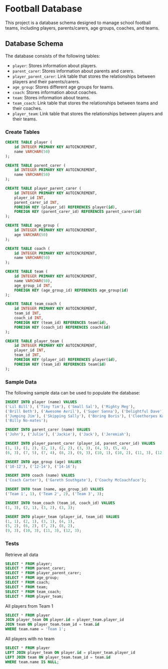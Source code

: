 # Football Database

This project is a database schema designed to manage school football teams, including players, parents/carers, age groups, coaches, and teams.

## Database Schema

The database consists of the following tables:

- `player`: Stores information about players.
- `parent_carer`: Stores information about parents and carers.
- `player_parent_carer`: Link table that stores the relationships between players and their parents/carers.
- `age_group`: Stores different age groups for teams.
- `coach`: Stores information about coaches.
- `team`: Stores information about teams.
- `team_coach`: Link table that stores the relationships between teams and their coaches.
- `player_team`: Link table that stores the relationships between players and their teams.
  
### Create Tables
```sql
CREATE TABLE player (
    id INTEGER PRIMARY KEY AUTOINCREMENT,
    name VARCHAR(50)
);

CREATE TABLE parent_carer (
    id INTEGER PRIMARY KEY AUTOINCREMENT,
    name VARCHAR(50)
);

CREATE TABLE player_parent_carer (
    id INTEGER PRIMARY KEY AUTOINCREMENT,
    player_id INT,
    parent_carer_id INT,
    FOREIGN KEY (player_id) REFERENCES player(id),
    FOREIGN KEY (parent_carer_id) REFERENCES parent_carer(id)
);

CREATE TABLE age_group (
    id INTEGER PRIMARY KEY AUTOINCREMENT,
    age VARCHAR(50)
);

CREATE TABLE coach (
    id INTEGER PRIMARY KEY AUTOINCREMENT,
    name VARCHAR(50)
);

CREATE TABLE team (
    id INTEGER PRIMARY KEY AUTOINCREMENT,
    name VARCHAR(50),
    age_group_id INT,
    FOREIGN KEY (age_group_id) REFERENCES age_group(id)
);

CREATE TABLE team_coach (
    id INTEGER PRIMARY KEY AUTOINCREMENT,
    team_id INT,
    coach_id INT,
    FOREIGN KEY (team_id) REFERENCES team(id),
    FOREIGN KEY (coach_id) REFERENCES coach(id)
);

CREATE TABLE player_team (
    id INTEGER PRIMARY KEY AUTOINCREMENT,
    player_id INT,
    team_id INT,
    FOREIGN KEY (player_id) REFERENCES player(id),
    FOREIGN KEY (team_id) REFERENCES team(id)
);
```

### Sample Data

The following sample data can be used to populate the database:

```sql
INSERT INTO player (name) VALUES 
('Lil Bill'), ('Tiny Tim'), ('Small Sal'), ('Mighty Meg'),
('Brill Beth'), ('Awesome Avril'), ('Super Sanna'), ('Delightful Dave'),
('Jumping Jim'), ('Skipping Sally'), ('Boring Boris'), ('Cleethorpes Kate'),
('Billy No-mates');

INSERT INTO parent_carer (name) VALUES 
('John'), ('Julie'), ('Jackie'), ('Jack'), ('Jeremiah');

INSERT INTO player_parent_carer (player_id, parent_carer_id) VALUES 
(1, 1), (1, 2), (2, 1), (2, 2), (3, 3), (4, 5), (5, 4),
(6, 3), (7, 5), (7, 4), (8, 2), (9, 3), (10, 1), (10, 2), (11, 3), (12, 5);

INSERT INTO age_group (age) VALUES 
('10-12'), ('12-14'), ('14-16');

INSERT INTO coach (name) VALUES 
('Coach Carter'), ('Gareth Southgate'), ('Coachy McCoachface');

INSERT INTO team (name, age_group_id) VALUES 
('Team 1', 1), ('Team 2', 2), ('Team 3', 3);

INSERT INTO team_coach (team_id, coach_id) VALUES 
(1, 3), (2, 1), (3, 2), (3, 3);

INSERT INTO player_team (player_id, team_id) VALUES 
(1, 1), (2, 1), (3, 1), (4, 1),
(5, 2), (6, 2), (7, 2), (8, 2),
(9, 3), (10, 3), (11, 3), (12, 3);
```

### Tests

Retrieve all data
```sql
SELECT * FROM player;
SELECT * FROM parent_carer;
SELECT * FROM player_parent_carer;
SELECT * FROM age_group;
SELECT * FROM coach;
SELECT * FROM team;
SELECT * FROM team_coach;
SELECT * FROM player_team;
```

All players from Team 1
```sql
SELECT * FROM player
JOIN player_team ON player.id = player_team.player_id
JOIN team ON player_team.team_id = team.id
WHERE team.name = 'Team 1';
```

All players with no team
```sql
SELECT * FROM player
LEFT JOIN player_team ON player.id = player_team.player_id
LEFT JOIN team ON player_team.team_id = team.id
WHERE team.name IS NULL;
```


